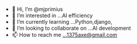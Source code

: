 - 👋 Hi, I’m @mjprimius
- 👀 I’m interested in ...AI efficiency
- 🌱 I’m currently learning ...Python,django,
- 💞️ I’m looking to collaborate on ...AI development
- 📫 How to reach me ...1375axe@gmail.com

<!---
mjprimius/mjprimius is a ✨ special ✨ repository because its `README.md` (this file) appears on your GitHub profile.
You can click the Preview link to take a look at your changes.
--->
